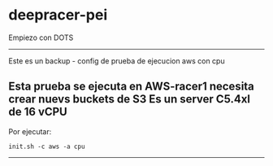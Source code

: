 # deepracer-pei
Empiezo con DOTS

-------------------------
Este es un backup - config de 
prueba de ejecucion aws con cpu

Esta prueba se ejecuta en AWS-racer1
necesita crear nuevs buckets de S3
Es un server C5.4xl de 16 vCPU
-------------------------

Por ejecutar:

    init.sh -c aws -a cpu

---------------------------------

